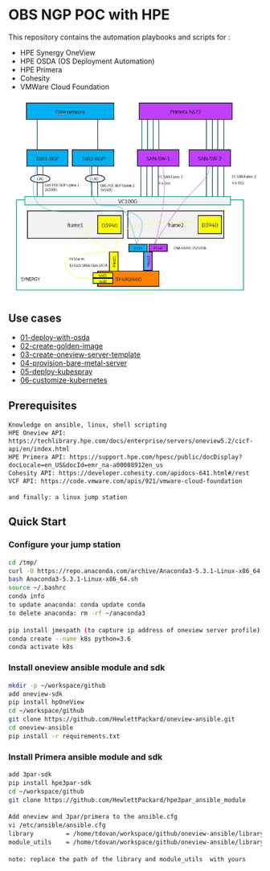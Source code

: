 # OBS NGP POC with HPE

This repository contains the automation playbooks and scripts for :
- HPE Synergy OneView
- HPE OSDA (OS Deployment Automation)
- HPE Primera
- Cohesity
- VMWare Cloud Foundation

![General workflow](images/general-workflow.png)

## Use cases

- [01-deploy-with-osda](01-deploy-with-osda/README.md)
- [02-create-golden-image](01-create-golden-image/README.md)
- [03-create-oneview-server-template](02-create-oneview-server-template/README.md)
- [04-provision-bare-metal-server](03-provision-bare-metal-server/README.md)
- [05-deploy-kubespray](04-deploy-kubespray/README.md)
- [06-customize-kubernetes](05-customize-kubernetes/README.md)

## Prerequisites

```
Knowledge on ansible, linux, shell scripting
HPE Oneview API: https://techlibrary.hpe.com/docs/enterprise/servers/oneview5.2/cicf-api/en/index.html
HPE Primera API: https://support.hpe.com/hpesc/public/docDisplay?docLocale=en_US&docId=emr_na-a00088912en_us
Cohesity API: https://developer.cohesity.com/apidocs-641.html#/rest
VCF API: https://code.vmware.com/apis/921/vmware-cloud-foundation

and finally: a linux jump station
```

## Quick Start

### Configure your jump station

```bash
cd /tmp/
curl -O https://repo.anaconda.com/archive/Anaconda3-5.3.1-Linux-x86_64.sh
bash Anaconda3-5.3.1-Linux-x86_64.sh
source ~/.bashrc
conda info
to update anaconda: conda update conda
to delete anaconda: rm -rf ~/anaconda3

pip install jmespath (to capture ip address of oneview server profile)
conda create --name k8s python=3.6
conda activate k8s
```

### Install oneview ansible module and sdk

```bash
mkdir -p ~/workspace/github
add oneview-sdk
pip install hpOneView
cd ~/workspace/github
git clone https://github.com/HewlettPackard/oneview-ansible.git
cd oneview-ansible
pip install -r requirements.txt
```

### Install Primera ansible module and sdk

```bash
add 3par-sdk
pip install hpe3par-sdk
cd ~/workspace/github
git clone https://github.com/HewlettPackard/hpe3par_ansible_module

Add oneview and 3par/primera to the ansible.cfg
vi /etc/ansible/ansible.cfg
library         = /home/tdovan/workspace/github/oneview-ansible/library:/home/tdovan/workspace/github/hpe3par_ansible_module
module_utils    = /home/tdovan/workspace/github/oneview-ansible/library/module_utils:/root/anaconda3/envs/tf-3.6/lib/python3.6/site-packages:/root/anaconda3/lib/python3.7/site-packages

note: replace the path of the library and module_utils  with yours
```

